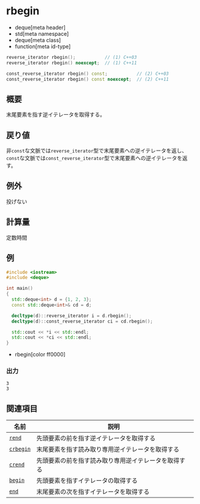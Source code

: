 # rbegin
* deque[meta header]
* std[meta namespace]
* deque[meta class]
* function[meta id-type]

```cpp
reverse_iterator rbegin();           // (1) C++03
reverse_iterator rbegin() noexcept;  // (1) C++11

const_reverse_iterator rbegin() const;           // (2) C++03
const_reverse_iterator rbegin() const noexcept;  // (2) C++11
```

## 概要
末尾要素を指す逆イテレータを取得する。


## 戻り値
非`const`な文脈では`reverse_iterator`型で末尾要素への逆イテレータを返し、
`const`な文脈では`const_reverse_iterator`型で末尾要素への逆イテレータを返す。


## 例外
投げない


## 計算量
定数時間


## 例
```cpp example
#include <iostream>
#include <deque>

int main()
{
  std::deque<int> d = {1, 2, 3};
  const std::deque<int>& cd = d;

  decltype(d)::reverse_iterator i = d.rbegin();
  decltype(d)::const_reverse_iterator ci = cd.rbegin();

  std::cout << *i << std::endl;
  std::cout << *ci << std::endl;
}
```
* rbegin[color ff0000]

### 出力
```
3
3
```

## 関連項目

| 名前 | 説明 |
|---------------------------|------------------------------------------|
| [`rend`](rend.md)       | 先頭要素の前を指す逆イテレータを取得する |
| [`crbegin`](crbegin.md) | 末尾要素を指す読み取り専用逆イテレータを取得する |
| [`crend`](crend.md)     | 先頭要素の前を指す読み取り専用逆イテレータを取得する |
| [`begin`](begin.md)     | 先頭要素を指すイテレータの取得する |
| [`end`](end.md)         | 末尾要素の次を指すイテレータを取得する |
